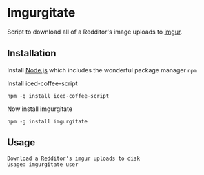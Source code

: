 Imgurgitate
=========

Script to download all of a Redditor's image uploads to [imgur](http://imgur.com).

Installation
----------

Install [Node.js](http://nodejs.org/) which includes the wonderful package manager `npm`

Install iced-coffee-script

    npm -g install iced-coffee-script

Now install imgurgitate

    npm -g install imgurgitate

Usage
----

    Download a Redditor's imgur uploads to disk
    Usage: imgurgitate user

